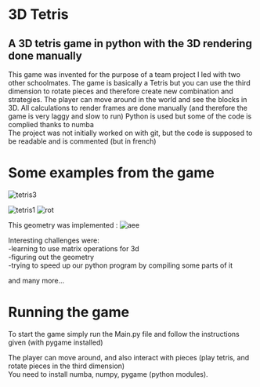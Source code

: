 # 3D Tetris
<h2>A 3D tetris game in python with the 3D rendering done manually</h2>

This game was invented for the purpose of a team project I led with two other schoolmates. The game is basically a Tetris but you can use the third dimension to rotate pieces and therefore create new combination and strategies.
The player can move around in the world and see the blocks in 3D. All calculations to render frames are done manually (and therefore the game is very laggy and slow to run)
Python is used but some of the code is complied thanks to numba
<br>
The project was not initially worked on with git, but the code is supposed to be readable and is commented (but in french)




# Some examples from the game

![tetris3](https://user-images.githubusercontent.com/102361078/214153735-9b5bb675-1849-45ea-878c-0c3faba7ad3a.png)


![tetris1](https://user-images.githubusercontent.com/102361078/214153747-1f093bfc-5c8c-4f92-b60c-b6d4635c1f12.png)
![rot](https://user-images.githubusercontent.com/102361078/214153759-e2f7e8fc-cc41-4f57-b639-e77830a54013.png)


This geometry was implemented :
![aee](https://user-images.githubusercontent.com/102361078/214153809-dae375b8-c4e5-41da-ad5f-b6b1f80081f4.jpg)


Interesting challenges were:
</br>
-learning to use matrix operations for 3d</br>
-figuring out the geometry</br>
-trying to speed up our python program by compiling some parts of it

and many more...


# Running the game
To start the game simply run the Main.py file and follow the instructions given (with pygame installed)

The player can move around, and also interact with pieces (play tetris, and rotate pieces in the third dimension)<br>
You need to install numba, numpy, pygame (python modules).
